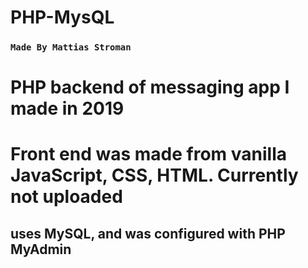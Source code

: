 # PHP-MysQL

### `Made By Mattias Stroman`

# PHP backend of messaging app I made in 2019

# Front end was made from vanilla JavaScript, CSS, HTML. Currently not uploaded

## uses MySQL, and was configured with PHP MyAdmin

